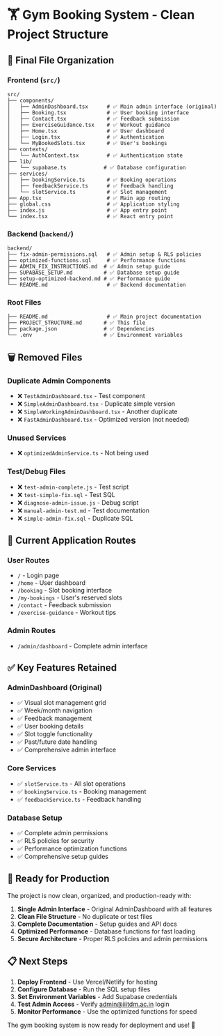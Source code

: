 # 🏋️ Gym Booking System - Clean Project Structure

## 📁 Final File Organization

### Frontend (`src/`)
```
src/
├── components/
│   ├── AdminDashboard.tsx      # ✅ Main admin interface (original)
│   ├── Booking.tsx             # ✅ User booking interface
│   ├── Contact.tsx             # ✅ Feedback submission
│   ├── ExerciseGuidance.tsx    # ✅ Workout guidance
│   ├── Home.tsx                # ✅ User dashboard
│   ├── Login.tsx               # ✅ Authentication
│   └── MyBookedSlots.tsx       # ✅ User's bookings
├── contexts/
│   └── AuthContext.tsx         # ✅ Authentication state
├── lib/
│   └── supabase.ts            # ✅ Database configuration
├── services/
│   ├── bookingService.ts       # ✅ Booking operations
│   ├── feedbackService.ts      # ✅ Feedback handling
│   └── slotService.ts          # ✅ Slot management
├── App.tsx                     # ✅ Main app routing
├── global.css                  # ✅ Application styling
├── index.js                    # ✅ App entry point
└── index.tsx                   # ✅ React entry point
```

### Backend (`backend/`)
```
backend/
├── fix-admin-permissions.sql   # ✅ Admin setup & RLS policies
├── optimized-functions.sql     # ✅ Performance functions
├── ADMIN_FIX_INSTRUCTIONS.md  # ✅ Admin setup guide
├── SUPABASE_SETUP.md          # ✅ Database setup guide
├── setup-optimized-backend.md # ✅ Performance guide
└── README.md                   # ✅ Backend documentation
```

### Root Files
```
├── README.md                   # ✅ Main project documentation
├── PROJECT_STRUCTURE.md       # ✅ This file
├── package.json               # ✅ Dependencies
└── .env                       # ✅ Environment variables
```

## 🗑️ Removed Files

### Duplicate Admin Components
- ❌ `TestAdminDashboard.tsx` - Test component
- ❌ `SimpleAdminDashboard.tsx` - Duplicate simple version
- ❌ `SimpleWorkingAdminDashboard.tsx` - Another duplicate
- ❌ `FastAdminDashboard.tsx` - Optimized version (not needed)

### Unused Services
- ❌ `optimizedAdminService.ts` - Not being used

### Test/Debug Files
- ❌ `test-admin-complete.js` - Test script
- ❌ `test-simple-fix.sql` - Test SQL
- ❌ `diagnose-admin-issue.js` - Debug script
- ❌ `manual-admin-test.md` - Test documentation
- ❌ `simple-admin-fix.sql` - Duplicate SQL

## 🎯 Current Application Routes

### User Routes
- `/` - Login page
- `/home` - User dashboard
- `/booking` - Slot booking interface
- `/my-bookings` - User's reserved slots
- `/contact` - Feedback submission
- `/exercise-guidance` - Workout tips

### Admin Routes
- `/admin/dashboard` - Complete admin interface

## ✅ Key Features Retained

### AdminDashboard (Original)
- ✅ Visual slot management grid
- ✅ Week/month navigation
- ✅ Feedback management
- ✅ User booking details
- ✅ Slot toggle functionality
- ✅ Past/future date handling
- ✅ Comprehensive admin interface

### Core Services
- ✅ `slotService.ts` - All slot operations
- ✅ `bookingService.ts` - Booking management
- ✅ `feedbackService.ts` - Feedback handling

### Database Setup
- ✅ Complete admin permissions
- ✅ RLS policies for security
- ✅ Performance optimization functions
- ✅ Comprehensive setup guides

## 🚀 Ready for Production

The project is now clean, organized, and production-ready with:

1. **Single Admin Interface** - Original AdminDashboard with all features
2. **Clean File Structure** - No duplicate or test files
3. **Complete Documentation** - Setup guides and API docs
4. **Optimized Performance** - Database functions for fast loading
5. **Secure Architecture** - Proper RLS policies and admin permissions

## 📋 Next Steps

1. **Deploy Frontend** - Use Vercel/Netlify for hosting
2. **Configure Database** - Run the SQL setup files
3. **Set Environment Variables** - Add Supabase credentials
4. **Test Admin Access** - Verify admin@iiitdm.ac.in login
5. **Monitor Performance** - Use the optimized functions for speed

The gym booking system is now ready for deployment and use! 🎉